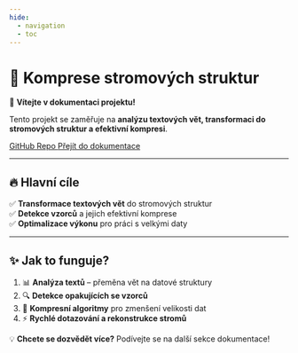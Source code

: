 ```yaml
---
hide:
  - navigation
  - toc
---
```


# 🌲 Komprese stromových struktur  

🚀 **Vítejte v dokumentaci projektu!**  

Tento projekt se zaměřuje na **analýzu textových vět, transformaci do stromových struktur a efektivní kompresi**.  

<div class="landing-buttons">
  <a href="https://github.com/Bercek71/tree-compression" class="md-button md-button--primary">
    <i class="fab fa-github"></i> GitHub Repo
  </a>
  <a href="docs/" class="md-button md-button--secondary">
    <i class="mdi mdi-book-open"></i> Přejít do dokumentace
  </a>
</div>

---

## 🔥 Hlavní cíle  

✅ **Transformace textových vět** do stromových struktur  
✅ **Detekce vzorců** a jejich efektivní komprese  
✅ **Optimalizace výkonu** pro práci s velkými daty  

---

## ✨ Jak to funguje?  

1. 📊 **Analýza textů** – přeměna vět na datové struktury  
2. 🔍 **Detekce opakujících se vzorců**  
3. 🎯 **Kompresní algoritmy** pro zmenšení velikosti dat  
4. ⚡ **Rychlé dotazování a rekonstrukce stromů**  

💡 **Chcete se dozvědět více?** Podívejte se na další sekce dokumentace!  